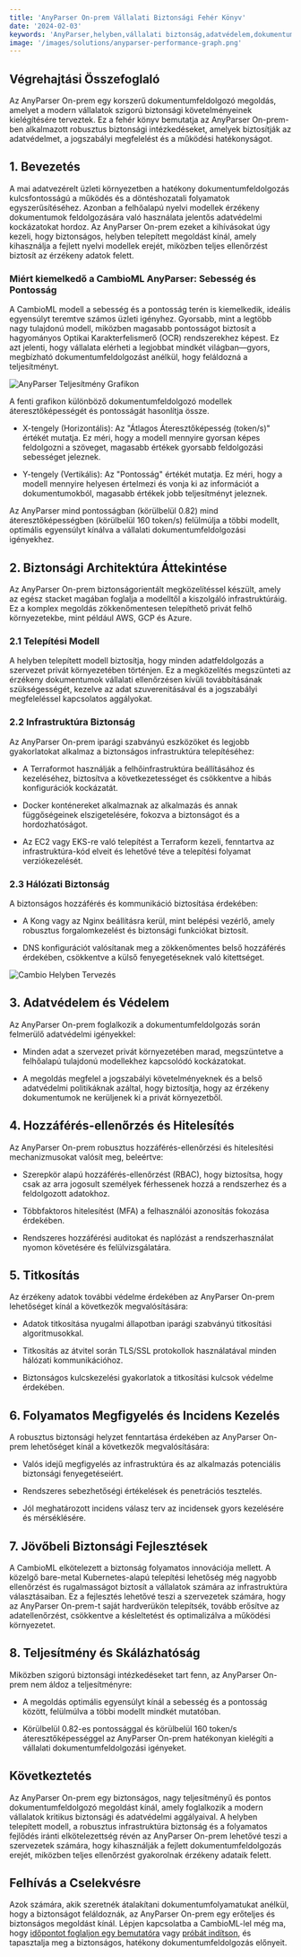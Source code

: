 ```yaml
---
title: 'AnyParser On-prem Vállalati Biztonsági Fehér Könyv'
date: '2024-02-03'
keywords: 'AnyParser,helyben,vállalati biztonság,adatvédelem,dokumentumfeldolgozás,infrastruktúra biztonság,titkosítás,hozzáférés-ellenőrzés,megfelelőség,fehér könyv'
image: '/images/solutions/anyparser-performance-graph.png'
---
```


## Végrehajtási Összefoglaló

Az AnyParser On-prem egy korszerű dokumentumfeldolgozó megoldás, amelyet a modern vállalatok szigorú biztonsági követelményeinek kielégítésére terveztek. Ez a fehér könyv bemutatja az AnyParser On-prem-ben alkalmazott robusztus biztonsági intézkedéseket, amelyek biztosítják az adatvédelmet, a jogszabályi megfelelést és a működési hatékonyságot.

## 1. Bevezetés

A mai adatvezérelt üzleti környezetben a hatékony dokumentumfeldolgozás kulcsfontosságú a működés és a döntéshozatali folyamatok egyszerűsítéséhez. Azonban a felhőalapú nyelvi modellek érzékeny dokumentumok feldolgozására való használata jelentős adatvédelmi kockázatokat hordoz. Az AnyParser On-prem ezeket a kihívásokat úgy kezeli, hogy biztonságos, helyben telepített megoldást kínál, amely kihasználja a fejlett nyelvi modellek erejét, miközben teljes ellenőrzést biztosít az érzékeny adatok felett.

### Miért kiemelkedő a CambioML AnyParser: Sebesség és Pontosság

A CambioML modell a sebesség és a pontosság terén is kiemelkedik, ideális egyensúlyt teremtve számos üzleti igényhez. Gyorsabb, mint a legtöbb nagy tulajdonú modell, miközben magasabb pontosságot biztosít a hagyományos Optikai Karakterfelismerő (OCR) rendszerekhez képest. Ez azt jelenti, hogy vállalata elérheti a legjobbat mindkét világban—gyors, megbízható dokumentumfeldolgozást anélkül, hogy feláldozná a teljesítményt.

![AnyParser Teljesítmény Grafikon](/images/solutions/anyparser-performance-graph.png)

A fenti grafikon különböző dokumentumfeldolgozó modellek áteresztőképességét és pontosságát hasonlítja össze.

- X-tengely (Horizontális): Az "Átlagos Áteresztőképesség (token/s)" értékét mutatja. Ez méri, hogy a modell mennyire gyorsan képes feldolgozni a szöveget, magasabb értékek gyorsabb feldolgozási sebességet jeleznek.

- Y-tengely (Vertikális): Az "Pontosság" értékét mutatja. Ez méri, hogy a modell mennyire helyesen értelmezi és vonja ki az információt a dokumentumokból, magasabb értékek jobb teljesítményt jeleznek.

Az AnyParser mind pontosságban (körülbelül 0.82) mind áteresztőképességben (körülbelül 160 token/s) felülmúlja a többi modellt, optimális egyensúlyt kínálva a vállalati dokumentumfeldolgozási igényekhez.

## 2. Biztonsági Architektúra Áttekintése

Az AnyParser On-prem biztonságorientált megközelítéssel készült, amely az egész stacket magában foglalja a modelltől a kiszolgáló infrastruktúráig. Ez a komplex megoldás zökkenőmentesen telepíthető privát felhő környezetekbe, mint például AWS, GCP és Azure.

### 2.1 Telepítési Modell

A helyben telepített modell biztosítja, hogy minden adatfeldolgozás a szervezet privát környezetében történjen. Ez a megközelítés megszünteti az érzékeny dokumentumok vállalati ellenőrzésen kívüli továbbításának szükségességét, kezelve az adat szuverenitásával és a jogszabályi megfeleléssel kapcsolatos aggályokat.

### 2.2 Infrastruktúra Biztonság

Az AnyParser On-prem iparági szabványú eszközöket és legjobb gyakorlatokat alkalmaz a biztonságos infrastruktúra telepítéséhez:

- A Terraformot használják a felhőinfrastruktúra beállításához és kezeléséhez, biztosítva a következetességet és csökkentve a hibás konfigurációk kockázatát.

- Docker konténereket alkalmaznak az alkalmazás és annak függőségeinek elszigetelésére, fokozva a biztonságot és a hordozhatóságot.

- Az EC2 vagy EKS-re való telepítést a Terraform kezeli, fenntartva az infrastruktúra-kód elveit és lehetővé téve a telepítési folyamat verziókezelését.

### 2.3 Hálózati Biztonság

A biztonságos hozzáférés és kommunikáció biztosítása érdekében:

- A Kong vagy az Nginx beállításra kerül, mint belépési vezérlő, amely robusztus forgalomkezelést és biztonsági funkciókat biztosít.

- DNS konfigurációt valósítanak meg a zökkenőmentes belső hozzáférés érdekében, csökkentve a külső fenyegetéseknek való kitettséget.

![Cambio Helyben Tervezés](/images/solutions/cambio-onprem-design.png)

## 3. Adatvédelem és Védelem

Az AnyParser On-prem foglalkozik a dokumentumfeldolgozás során felmerülő adatvédelmi igényekkel:

- Minden adat a szervezet privát környezetében marad, megszüntetve a felhőalapú tulajdonú modellekhez kapcsolódó kockázatokat.

- A megoldás megfelel a jogszabályi követelményeknek és a belső adatvédelmi politikáknak azáltal, hogy biztosítja, hogy az érzékeny dokumentumok ne kerüljenek ki a privát környezetből.

## 4. Hozzáférés-ellenőrzés és Hitelesítés

Az AnyParser On-prem robusztus hozzáférés-ellenőrzési és hitelesítési mechanizmusokat valósít meg, beleértve:

- Szerepkör alapú hozzáférés-ellenőrzést (RBAC), hogy biztosítsa, hogy csak az arra jogosult személyek férhessenek hozzá a rendszerhez és a feldolgozott adatokhoz.

- Többfaktoros hitelesítést (MFA) a felhasználói azonosítás fokozása érdekében.

- Rendszeres hozzáférési auditokat és naplózást a rendszerhasználat nyomon követésére és felülvizsgálatára.

## 5. Titkosítás

Az érzékeny adatok további védelme érdekében az AnyParser On-prem lehetőséget kínál a következők megvalósítására:

- Adatok titkosítása nyugalmi állapotban iparági szabványú titkosítási algoritmusokkal.

- Titkosítás az átvitel során TLS/SSL protokollok használatával minden hálózati kommunikációhoz.

- Biztonságos kulcskezelési gyakorlatok a titkosítási kulcsok védelme érdekében.

## 6. Folyamatos Megfigyelés és Incidens Kezelés

A robusztus biztonsági helyzet fenntartása érdekében az AnyParser On-prem lehetőséget kínál a következők megvalósítására:

- Valós idejű megfigyelés az infrastruktúra és az alkalmazás potenciális biztonsági fenyegetéseiért.

- Rendszeres sebezhetőségi értékelések és penetrációs tesztelés.

- Jól meghatározott incidens válasz terv az incidensek gyors kezelésére és mérséklésére.

## 7. Jövőbeli Biztonsági Fejlesztések

A CambioML elkötelezett a biztonság folyamatos innovációja mellett. A közelgő bare-metal Kubernetes-alapú telepítési lehetőség még nagyobb ellenőrzést és rugalmasságot biztosít a vállalatok számára az infrastruktúra választásaiban. Ez a fejlesztés lehetővé teszi a szervezetek számára, hogy az AnyParser On-prem-t saját hardverükön telepítsék, tovább erősítve az adatellenőrzést, csökkentve a késleltetést és optimalizálva a működési környezetet.

## 8. Teljesítmény és Skálázhatóság

Miközben szigorú biztonsági intézkedéseket tart fenn, az AnyParser On-prem nem áldoz a teljesítményre:

- A megoldás optimális egyensúlyt kínál a sebesség és a pontosság között, felülmúlva a többi modellt mindkét mutatóban.

- Körülbelül 0.82-es pontossággal és körülbelül 160 token/s áteresztőképességgel az AnyParser On-prem hatékonyan kielégíti a vállalati dokumentumfeldolgozási igényeket.

## Következtetés

Az AnyParser On-prem egy biztonságos, nagy teljesítményű és pontos dokumentumfeldolgozó megoldást kínál, amely foglalkozik a modern vállalatok kritikus biztonsági és adatvédelmi aggályaival. A helyben telepített modell, a robusztus infrastruktúra biztonság és a folyamatos fejlődés iránti elkötelezettség révén az AnyParser On-prem lehetővé teszi a szervezetek számára, hogy kihasználják a fejlett dokumentumfeldolgozás erejét, miközben teljes ellenőrzést gyakorolnak érzékeny adataik felett.

## Felhívás a Cselekvésre

Azok számára, akik szeretnék átalakítani dokumentumfolyamatukat anélkül, hogy a biztonságot feláldoznák, az AnyParser On-prem egy erőteljes és biztonságos megoldást kínál. Lépjen kapcsolatba a CambioML-lel még ma, hogy [időpontot foglaljon egy bemutatóra](https://www.cambioml.com/book-demo) vagy [próbát indítson](https://www.cambioml.com/sandbox), és tapasztalja meg a biztonságos, hatékony dokumentumfeldolgozás előnyeit.
